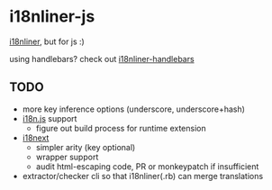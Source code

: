 # i18nliner-js

[i18nliner](https://github.com/jenseng/i18nliner), but for js :)

using handlebars? check out [i18nliner-handlebars](https://github.com/fivetanley/i18ninliner-handlebars)

## TODO

* more key inference options (underscore, underscore+hash)
* [i18n.js](https://github.com/fnando/i18n-js) support
  * figure out build process for runtime extension
* [i18next](https://github.com/jamuhl/i18next)
  * simpler arity (key optional)
  * wrapper support
  * audit html-escaping code, PR or monkeypatch if insufficient
* extractor/checker cli so that i18nliner(.rb) can merge translations

